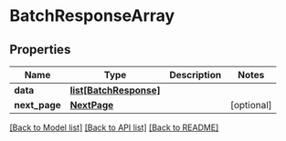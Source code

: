 # BatchResponseArray

## Properties
Name | Type | Description | Notes
------------ | ------------- | ------------- | -------------
**data** | [**list[BatchResponse]**](BatchResponse.md) |  | 
**next_page** | [**NextPage**](NextPage.md) |  | [optional] 

[[Back to Model list]](../README.md#documentation-for-models) [[Back to API list]](../README.md#documentation-for-api-endpoints) [[Back to README]](../README.md)

